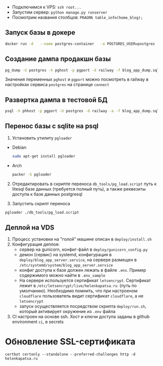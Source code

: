 - Подключимся к VPS: `ssh root...`
- Запустим сервер: `python manage.py runserver`
- Посмотрим названия столбцов: `PRAGMA table_info(home_blog);`

## Запуск базы в докере

```bash
docker run -d   --name postgres-container   -e POSTGRES_USER=postgres   -e POSTGRES_PASSWORD=blog_app_password   -e POSTGRES_DB=railway   -p 5435:5432   postgres:latest
```

## Создание дампа продакшн базы

```bash
pg_dump -U postgres -h pghost -p pgport -d railway -f blog_app_dump.sql
```

Значения переменных `pghost` и `pgport` можно посмотреть в railway в настройках сервиса `postgres` на странице `connect`

##  Развертка дампа в тестовой БД

```bash
psql -h phhost -p pgport -U postgres -d railway -a -f blog_app_dump.sql
```


## Перенос базы с sqlite на psql

1. Установить утилиту `pgloader`
 - Debian
    ```bash
    sudo apt-get install pgloader
    ```
 - Arch
    ```bash
    packer -S pgloader
    ```
2. Отредактировать в скрипте переноса `db_tools/pg_load.script` путь к litesql базе данных (требуется полный путь), а также реквезиты доступа к базе данных postgresql

3. Запустить скрипт переноса
```bash
pgloader ./db_tools/pg_load.script
```


## Деплой на VDS
1. Процесс установки на "голой" машине описан в `deploy/install.sh`
2. Конфигурация деплоя:
   - сервер на gunicorn, конфиг-файл в `deploy/gunicorn_config.py`
   - демон (сервис) на systemd, конфигурация в `deploy/blog_app_server.service`, на сервере размещен в `/etc/systemd/system/blog_app_server.service`
   - конфиг доступа к базе должен лежать в файле `.env`. Пример содержимого можно найти в `.env_sample`
   - На сервере используется сертификат `letsencrypt`. Сертификат лежит в `/etc/letsencrypt/live/helenkapatsa.ru `(путь по умолчанию). Необходимо помнить, что при настроеном `cloudflare` пользователь видит сертификат `cloudflare`, а не `letsencrypt`
   - запуск осуществляется посредством скрипта `deploy/run.sh`, который активирует окружение из `.env` файла
3. CI настроен на основе ssh. Хост и ключи доступа заданы в github environment `ci`, в secrets

# Обновление SSL-сертификата
`certbot certonly --standalone --preferred-challenges http -d helenkapatsa.ru`